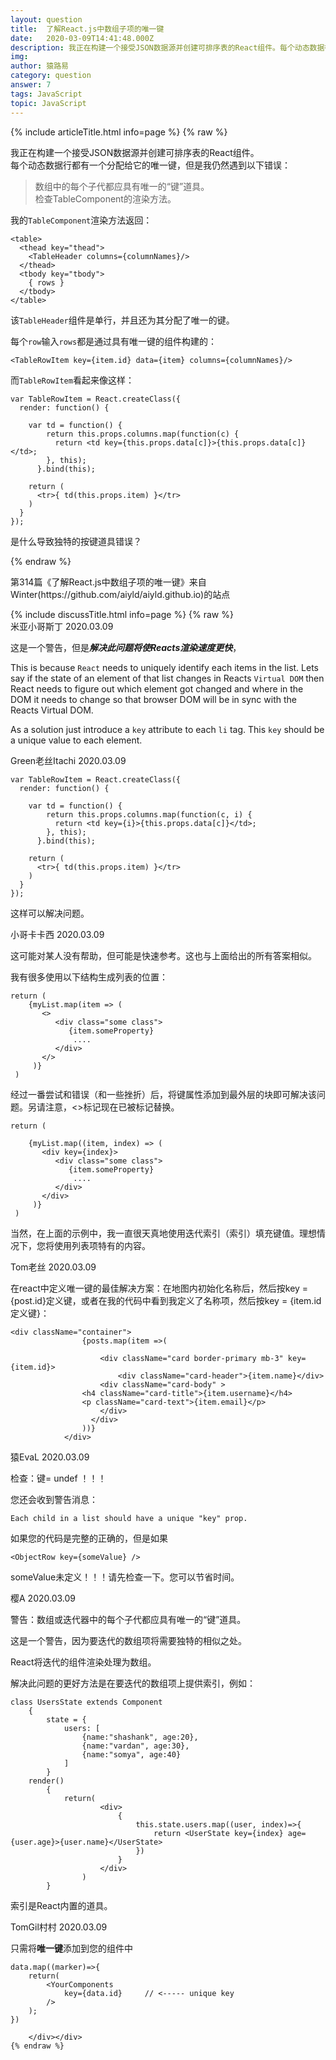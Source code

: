 ```yaml
---
layout: question
title:  了解React.js中数组子项的唯一键
date:   2020-03-09T14:41:48.000Z
description: 我正在构建一个接受JSON数据源并创建可排序表的React组件。每个动态数据行都有一个分配给它的唯一键，但是我仍然遇到以下错误：  数组中的每个子...
img: 
author: 猿路易
category: question
answer: 7
tags: JavaScript
topic: JavaScript
---
```

<div class="article-root">
  <div class="article">
    {% include articleTitle.html info=page %}
    {% raw %}
    <div class="article-content"><p><font style="vertical-align: inherit;"><font style="vertical-align: inherit;">我正在构建一个接受JSON数据源并创建可排序表的React组件。</font></font><br><font style="vertical-align: inherit;"><font style="vertical-align: inherit;">
每个动态数据行都有一个分配给它的唯一键，但是我仍然遇到以下错误：</font></font></p>

<blockquote>
  <p><font style="vertical-align: inherit;"><font style="vertical-align: inherit;">数组中的每个子代都应具有唯一的“键”道具。</font></font><br><font style="vertical-align: inherit;"><font style="vertical-align: inherit;">
  检查TableComponent的渲染方法。</font></font></p>
</blockquote>

<p><font style="vertical-align: inherit;"><font style="vertical-align: inherit;">我的</font></font><code>TableComponent</code><font style="vertical-align: inherit;"><font style="vertical-align: inherit;">渲染方法返回：</font></font></p>

<pre><code>&lt;table&gt;<font></font>
  &lt;thead key="thead"&gt;<font></font>
    &lt;TableHeader columns={columnNames}/&gt;<font></font>
  &lt;/thead&gt;<font></font>
  &lt;tbody key="tbody"&gt;<font></font>
    { rows }<font></font>
  &lt;/tbody&gt;<font></font>
&lt;/table&gt;<font></font>
</code></pre>

<p><font style="vertical-align: inherit;"><font style="vertical-align: inherit;">该</font></font><code>TableHeader</code><font style="vertical-align: inherit;"><font style="vertical-align: inherit;">组件是单行，并且还为其分配了唯一的键。</font></font></p>

<p><font style="vertical-align: inherit;"><font style="vertical-align: inherit;">每个</font></font><code>row</code><font style="vertical-align: inherit;"><font style="vertical-align: inherit;">输入</font></font><code>rows</code><font style="vertical-align: inherit;"><font style="vertical-align: inherit;">都是通过具有唯一键的组件构建的：</font></font></p>

<pre><code>&lt;TableRowItem key={item.id} data={item} columns={columnNames}/&gt;
</code></pre>

<p><font style="vertical-align: inherit;"><font style="vertical-align: inherit;">而</font></font><code>TableRowItem</code><font style="vertical-align: inherit;"><font style="vertical-align: inherit;">看起来像这样：</font></font></p>

<pre><code>var TableRowItem = React.createClass({<font></font>
  render: function() {<font></font>
<font></font>
    var td = function() {<font></font>
        return this.props.columns.map(function(c) {<font></font>
          return &lt;td key={this.props.data[c]}&gt;{this.props.data[c]}&lt;/td&gt;;<font></font>
        }, this);<font></font>
      }.bind(this);<font></font>
<font></font>
    return (<font></font>
      &lt;tr&gt;{ td(this.props.item) }&lt;/tr&gt;<font></font>
    )<font></font>
  }<font></font>
});<font></font>
</code></pre>

<p><font style="vertical-align: inherit;"><font style="vertical-align: inherit;">是什么导致独特的按键道具错误？ </font></font></p></div>
    {% endraw %}
  </div>
  <p class="winter_mark">第314篇《了解React.js中数组子项的唯一键》来自Winter(https://github.com/aiyld/aiyld.github.io)的站点</p>
  <div class="discuss-wrapper">
    {% include discussTitle.html info=page %}
    {% raw %}
    <div class="discuss-item">
        <div class="discuss-parent">
          <div class="discuss-meta">
            <span class="discuss-user">米亚小哥斯丁</span>
            <span class="discuss-time">2020.03.09</span>
          </div>
          <div class="discuss-comment"><p><font style="vertical-align: inherit;"><font style="vertical-align: inherit;">这是一个警告，但是</font></font><strong><em><font style="vertical-align: inherit;"><font style="vertical-align: inherit;">解决此问题将使Reacts渲染速度更快</font></font></em></strong><font style="vertical-align: inherit;"><font style="vertical-align: inherit;">，</font></font></p>

<p>This is because <code>React</code> needs to uniquely identify each items in the list. Lets say if the state of an element of that list changes in Reacts <code>Virtual DOM</code> then React needs to figure out which element got changed and where in the DOM it needs to change so that browser DOM will be in sync with the Reacts Virtual DOM.</p>

<p>As a solution just introduce a <code>key</code> attribute to each <code>li</code> tag. This <code>key</code> should be a unique value to each element.</p></div>
        </div></div><div class="discuss-item">
        <div class="discuss-parent">
          <div class="discuss-meta">
            <span class="discuss-user">Green老丝Itachi</span>
            <span class="discuss-time">2020.03.09</span>
          </div>
          <div class="discuss-comment"><pre><code>var TableRowItem = React.createClass({<font></font>
  render: function() {<font></font>
<font></font>
    var td = function() {<font></font>
        return this.props.columns.map(function(c, i) {<font></font>
          return &lt;td key={i}&gt;{this.props.data[c]}&lt;/td&gt;;<font></font>
        }, this);<font></font>
      }.bind(this);<font></font>
<font></font>
    return (<font></font>
      &lt;tr&gt;{ td(this.props.item) }&lt;/tr&gt;<font></font>
    )<font></font>
  }<font></font>
});<font></font>
</code></pre>

<p><font style="vertical-align: inherit;"><font style="vertical-align: inherit;">这样可以解决问题。 </font></font></p></div>
        </div></div><div class="discuss-item">
        <div class="discuss-parent">
          <div class="discuss-meta">
            <span class="discuss-user">小哥卡卡西</span>
            <span class="discuss-time">2020.03.09</span>
          </div>
          <div class="discuss-comment"><p><font style="vertical-align: inherit;"><font style="vertical-align: inherit;">这可能对某人没有帮助，但可能是快速参考。</font><font style="vertical-align: inherit;">这也与上面给出的所有答案相似。</font></font></p>

<p><font style="vertical-align: inherit;"><font style="vertical-align: inherit;">我有很多使用以下结构生成列表的位置：</font></font></p>

<pre><code>return (<font></font>
    {myList.map(item =&gt; (<font></font>
       &lt;&gt;<font></font>
          &lt;div class="some class"&gt; <font></font>
             {item.someProperty} <font></font>
              ....<font></font>
          &lt;/div&gt;<font></font>
       &lt;/&gt;<font></font>
     )}<font></font>
 )<font></font>
</code></pre>

<p><font style="vertical-align: inherit;"><font style="vertical-align: inherit;">经过一番尝试和错误（和一些挫折）后，将键属性添加到最外层的块即可解决该问题。</font><font style="vertical-align: inherit;">另请注意，&lt;&gt;标记现在已被标记替换。</font></font></p>

<pre><code>return (<font></font>
<font></font>
    {myList.map((item, index) =&gt; (<font></font>
       &lt;div key={index}&gt;<font></font>
          &lt;div class="some class"&gt; <font></font>
             {item.someProperty} <font></font>
              ....<font></font>
          &lt;/div&gt;<font></font>
       &lt;/div&gt;<font></font>
     )}<font></font>
 )<font></font>
</code></pre>

<p><font style="vertical-align: inherit;"><font style="vertical-align: inherit;">当然，在上面的示例中，我一直很天真地使用迭代索引（索引）填充键值。</font><font style="vertical-align: inherit;">理想情况下，您将使用列表项特有的内容。</font></font></p></div>
        </div></div><div class="discuss-item">
        <div class="discuss-parent">
          <div class="discuss-meta">
            <span class="discuss-user">Tom老丝</span>
            <span class="discuss-time">2020.03.09</span>
          </div>
          <div class="discuss-comment"><p><font style="vertical-align: inherit;"><font style="vertical-align: inherit;">在react中定义唯一键的最佳解决方案：在地图内初始化名称后，然后按key = {post.id}定义键，或者在我的代码中看到我定义了名称项，然后按key = {item.id定义键}：</font></font></p>

<p></p><div class="snippet" data-lang="js" data-hide="false" data-console="true" data-babel="false">
<div class="snippet-code">
<pre class="snippet-code-js lang-js prettyprint-override"><code>&lt;div className="container"&gt;<font></font>
                {posts.map(item =&gt;(<font></font>
<font></font>
                    &lt;div className="card border-primary mb-3" key={item.id}&gt;<font></font>
                        &lt;div className="card-header"&gt;{item.name}&lt;/div&gt;<font></font>
                    &lt;div className="card-body" &gt;<font></font>
                &lt;h4 className="card-title"&gt;{item.username}&lt;/h4&gt;<font></font>
                &lt;p className="card-text"&gt;{item.email}&lt;/p&gt;<font></font>
                    &lt;/div&gt;<font></font>
                  &lt;/div&gt;<font></font>
                ))}<font></font>
            &lt;/div&gt;</code></pre>
</div>
</div>
<p></p></div>
        </div></div><div class="discuss-item">
        <div class="discuss-parent">
          <div class="discuss-meta">
            <span class="discuss-user">猿EvaL</span>
            <span class="discuss-time">2020.03.09</span>
          </div>
          <div class="discuss-comment"><p><font style="vertical-align: inherit;"><font style="vertical-align: inherit;">检查：键= undef ！！！</font></font></p>

<p><font style="vertical-align: inherit;"><font style="vertical-align: inherit;">您还会收到警告消息：</font></font></p>

<pre><code>Each child in a list should have a unique "key" prop.
</code></pre>

<p><font style="vertical-align: inherit;"><font style="vertical-align: inherit;">如果您的代码是完整的正确的，但是如果</font></font></p>

<pre><code>&lt;ObjectRow key={someValue} /&gt;
</code></pre>

<p><font style="vertical-align: inherit;"><font style="vertical-align: inherit;">someValue未定义！！！</font><font style="vertical-align: inherit;">请先检查一下。</font><font style="vertical-align: inherit;">您可以节省时间。</font></font></p></div>
        </div></div><div class="discuss-item">
        <div class="discuss-parent">
          <div class="discuss-meta">
            <span class="discuss-user">樱A</span>
            <span class="discuss-time">2020.03.09</span>
          </div>
          <div class="discuss-comment"><p><font style="vertical-align: inherit;"><font style="vertical-align: inherit;">警告：数组或迭代器中的每个子代都应具有唯一的“键”道具。</font></font></p>

<p><font style="vertical-align: inherit;"><font style="vertical-align: inherit;">这是一个警告，因为要迭代的数组项将需要独特的相似之处。</font></font></p>

<p><font style="vertical-align: inherit;"><font style="vertical-align: inherit;">React将迭代的组件渲染处理为数组。</font></font></p>

<p><font style="vertical-align: inherit;"><font style="vertical-align: inherit;">解决此问题的更好方法是在要迭代的数组项上提供索引，例如： </font></font></p>

<pre><code>class UsersState extends Component<font></font>
    {<font></font>
        state = {<font></font>
            users: [<font></font>
                {name:"shashank", age:20},<font></font>
                {name:"vardan", age:30},<font></font>
                {name:"somya", age:40}<font></font>
            ]<font></font>
        }<font></font>
    render()<font></font>
        {<font></font>
            return(<font></font>
                    &lt;div&gt;<font></font>
                        {<font></font>
                            this.state.users.map((user, index)=&gt;{<font></font>
                                return &lt;UserState key={index} age={user.age}&gt;{user.name}&lt;/UserState&gt;<font></font>
                            })<font></font>
                        }<font></font>
                    &lt;/div&gt;<font></font>
                )<font></font>
        }<font></font>
</code></pre>

<p><font style="vertical-align: inherit;"><font style="vertical-align: inherit;">索引是React内置的道具。</font></font></p></div>
        </div></div><div class="discuss-item">
        <div class="discuss-parent">
          <div class="discuss-meta">
            <span class="discuss-user">TomGil村村</span>
            <span class="discuss-time">2020.03.09</span>
          </div>
          <div class="discuss-comment"><p><font style="vertical-align: inherit;"><font style="vertical-align: inherit;">只需将</font></font><strong><font style="vertical-align: inherit;"><font style="vertical-align: inherit;">唯一键</font></font></strong><font style="vertical-align: inherit;"><font style="vertical-align: inherit;">添加</font><font style="vertical-align: inherit;">到您的组件中</font></font></p>

<pre><code>data.map((marker)=&gt;{<font></font>
    return(<font></font>
        &lt;YourComponents <font></font>
            key={data.id}     // &lt;----- unique key<font></font>
        /&gt;<font></font>
    );<font></font>
})<font></font>
</code></pre></div>
        </div></div>
    {% endraw %}
  </div>
<div>
